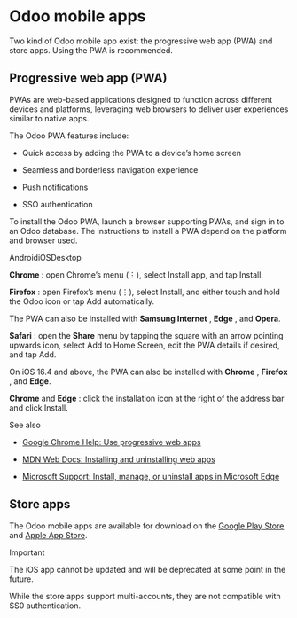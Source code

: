 # Odoo mobile apps

Two kind of Odoo mobile app exist: the progressive web app (PWA) and store
apps. Using the PWA is recommended.

## Progressive web app (PWA)

PWAs are web-based applications designed to function across different devices
and platforms, leveraging web browsers to deliver user experiences similar to
native apps.

The Odoo PWA features include:

  * Quick access by adding the PWA to a device’s home screen

  * Seamless and borderless navigation experience

  * Push notifications

  * SSO authentication

To install the Odoo PWA, launch a browser supporting PWAs, and sign in to an
Odoo database. The instructions to install a PWA depend on the platform and
browser used.

AndroidiOSDesktop

**Chrome** : open Chrome’s menu (⋮), select Install app, and tap Install.

**Firefox** : open Firefox’s menu (⋮), select Install, and either touch and
hold the Odoo icon or tap Add automatically.

The PWA can also be installed with **Samsung Internet** , **Edge** , and
**Opera**.

**Safari** : open the **Share** menu by tapping the square with an arrow
pointing upwards icon, select Add to Home Screen, edit the PWA details if
desired, and tap Add.

On iOS 16.4 and above, the PWA can also be installed with **Chrome** ,
**Firefox** , and **Edge**.

**Chrome** and **Edge** : click the installation icon at the right of the
address bar and click Install.

See also

  * [Google Chrome Help: Use progressive web apps](https://support.google.com/chrome/answer/9658361)

  * [MDN Web Docs: Installing and uninstalling web apps](https://developer.mozilla.org/en-US/docs/Web/Progressive_web_apps/Guides/Installing)

  * [Microsoft Support: Install, manage, or uninstall apps in Microsoft Edge](https://support.microsoft.com/en-us/topic/install-manage-or-uninstall-apps-in-microsoft-edge-0c156575-a94a-45e4-a54f-3a84846f6113)

## Store apps

The Odoo mobile apps are available for download on the [Google Play
Store](https://play.google.com/store/apps/details?id=com.odoo.mobile) and
[Apple App Store](https://apps.apple.com/app/odoo/id1272543640).

Important

The iOS app cannot be updated and will be deprecated at some point in the
future.

While the store apps support multi-accounts, they are not compatible with SS0
authentication.

